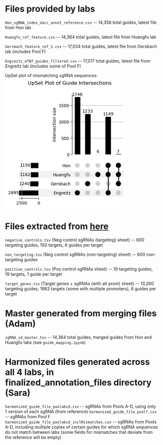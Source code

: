 # Files provided by labs
`Hon_sgRNA_index_dacc_annot_reference.csv` -- 14,358 total guides, latest file from Hon lab

`Huangfu_ref_feature.csv` -- 14,364 total guides, latest file from Huangfu lab

`Gersbach_feature_ref_5.csv` -- 17,034 total guides, latest file from Gersbach lab (includes Pool F)

`Engreitz_eTN7_guides_filtered.csv` -- 17,017 total guides, latest file from Engreitz lab (includes some of Pool F)

UpSet plot of mismatching sgRNA sequences:
![mismatches](UpSet_missing.png)

# Files extracted from [here](https://docs.google.com/spreadsheets/d/1WcVgLllWrtO_-h5Ry07WS_ovomRcyznQdZrx2KOntEU/edit?gid=1430289032#gid=1430289032)
`negative_controls.tsv` (Neg control sgRNAs (targeting) sheet) -- 600 targeting guides, 100 targets, 6 guides per target

`non_targeting.tsv` (Neg control sgRNAs (non-targeting) sheet) -- 600 non-targeting guides

`positive_controls.tsv` (Pos control sgRNAs sheet) -- 19 targeting guides, 19 targets, 1 guide per target

`target_genes.tsv` (Target genes + sgRNAs (with alt prom) sheet) -- 13,260 targeting guides, 1983 targets (some with multiple promoters), 6 guides per target

# Master generated from merging files (Adam)
`sgRNA_id_master.tsv` -- 14,364 total guides, merged guides from Hon and Huangfu labs (see `guide_mapping.ipynb`)

# Harmonized files generated across all 4 labs, in finalized_annotation_files directory (Sara)
`harmonized_guide_file_poolabcd.csv` -- sgRNAs from Pools A-D, using only 1 version of each sgRNA (from reference)
`harmonized_guide_file_poolf.csv` -- sgRNAs from Pool F
`harmonized_guide_file_poolabcd_inclMismatches.csv` -- sgRNAs from Pools A-D, including multiple copies of certain guides for which sgRNA sequences do not match between labs (some fields for mismatches that deviate from the reference will be empty)


